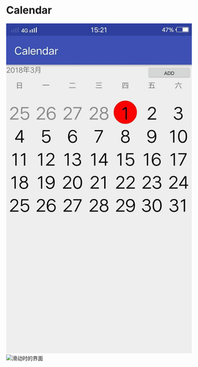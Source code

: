 # Calendar
![初始的界面](https://github.com/DifferentN/Calendar/blob/master/pic/%E5%88%9D%E5%A7%8B.jpg)
![滑动时的界面]()
